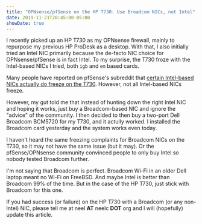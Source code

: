 ```yaml
---
title: "OPNsense/pfSense on the HP T730: Use Broadcom NICs, not Intel"
date: 2019-11-21T20:45:00-05:00
showDate: true
---
```


I recently picked up an HP T730 as my OPNsense firewall, mainly to repurpose
my previous HP ProDesk as a desktop. With that, I also initially tried an Intel
NIC primarily because the de-facto NIC choice for OPNsense/pfSense is in fact
Intel. To my surprise, the T730 froze with the Intel-based NICs I tried, both
`igb` and `em` based cards.

Many people have reported on pfSense's subreddit that
[certain Intel-based NICs actually do freeze on the T730](https://www.reddit.com/r/PFSENSE/comments/864mos/help_troubleshooting_kernel_panic/).
However, not all Intel-based NICs freeze.

However, my gut told me that instead of hunting down the right Intel NIC and
hoping it works, just buy a Broadcom-based NIC and ignore the "advice" of the
community. I then decided to then buy a two-port Dell Broadcom BCM5720 for my
T730, and it actully worked. I installed the Broadcom card yesterday and the
system works even today.

I haven't heard the same freezing complaints for Broadcom NICs on the T730, so
it may not have the same issue (but it may). Or the pfSense/OPNsense community
convinced people to only buy Intel so nobody tested Broadcom further.

I'm not saying that Broadcom is perfect. Broadcom Wi-Fi in an older Dell laptop
meant no Wi-Fi on FreeBSD. And maybe Intel is better than Broadcom 99% of the
time. But in the case of the HP T730, just stick with Broadcom for this one.

If you had success (or failure) on the HP T730 with a Broadcom (or any
non-Intel) NIC, please tell me at neel **AT** neelc **DOT** org and I will
(hopefully) update this article.
